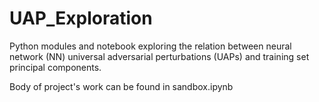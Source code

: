 # UAP_Exploration
Python modules and notebook exploring the relation between neural network (NN) universal adversarial perturbations (UAPs) and training set principal components.

Body of project's work can be found in sandbox.ipynb
